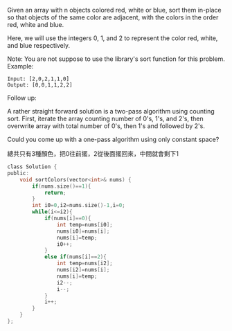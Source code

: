 Given an array with n objects colored red, white or blue, sort them in-place so that objects of the same color are adjacent, with the colors in the order red, white and blue.

Here, we will use the integers 0, 1, and 2 to represent the color red, white, and blue respectively.

Note: You are not suppose to use the library's sort function for this problem.
Example:
```
Input: [2,0,2,1,1,0]
Output: [0,0,1,1,2,2]
```
Follow up:

A rather straight forward solution is a two-pass algorithm using counting sort.
First, iterate the array counting number of 0's, 1's, and 2's, then overwrite array with total number of 0's, then 1's and followed by 2's.

Could you come up with a one-pass algorithm using only constant space?

總共只有3種顏色，把0往前擺，2從後面擺回來，中間就會剩下1
```c
class Solution {
public:
    void sortColors(vector<int>& nums) {
        if(nums.size()==1){
            return;
        }
        int i0=0,i2=nums.size()-1,i=0;
        while(i<=i2){
            if(nums[i]==0){
                int temp=nums[i0];
                nums[i0]=nums[i];
                nums[i]=temp;
                i0++;
            }
            else if(nums[i]==2){
                int temp=nums[i2];
                nums[i2]=nums[i];
                nums[i]=temp;
                i2--;
                i--;
            }
            i++;
        }
    }
};
```
